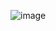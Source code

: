 ![image](https://user-images.githubusercontent.com/46364362/149236295-a95c68ab-216d-464b-893f-441e3e459b76.png)
